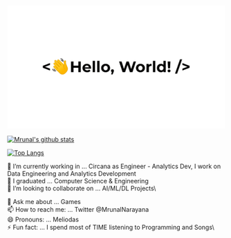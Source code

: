 ![](greetings.gif)

[![Mrunal's github stats](https://github-readme-stats.vercel.app/api?username=meliodas0n)](https://github.com/meliodas0n/github-readme-stats)

[![Top Langs](https://github-readme-stats.vercel.app/api/top-langs/?username=meliodas0n)](https://github.com/meliodas0n/github-readme-stats)
<!-- 
##### Spotify Playing 🎧
[![Spotify](https://vercel.com/meliodas0n/novatorem/6kzg52s49.vercel.app/api/spotify)](https://open.spotify.com/user/wq0ntmkyqs2um9a5ow4j10nq2) -->

🔭 I’m currently working in ... Circana as Engineer - Analytics Dev, I work on Data Engineering and Analytics Development\
🌱 I graduated ... Computer Science & Engineering\
👯 I’m looking to collaborate on ... AI/ML/DL Projects\
<!-- 🤔 I’m looking for help with ... Data Science\ -->
💬 Ask me about ... Games\
📫 How to reach me: ... Twitter @MrunalNarayana\
😄 Pronouns: ... Meliodas\
⚡ Fun fact: ... I spend most of TIME listening to Programming and Songs\
